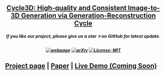 <h2 align="center"> <a href="https://github.com/PKU-YuanGroup/Cycle3D">Cycle3D: High-quality and Consistent Image-to-3D Generation via
Generation-Reconstruction Cycle</a></h2>
<h5 align="center"> If you like our project, please give us a star ⭐ on GitHub for latest update.  </h2>

<h5 align="center">

[![webpage](https://img.shields.io/badge/Webpage-blue)](https://PKU-YuanGroup.github.io/repaint123/)
[![arXiv](https://img.shields.io/badge/Arxiv-2312.13271-b31b1b.svg?logo=arXiv)](https://arxiv.org/abs/2312.13271)
[![License: MIT](https://img.shields.io/badge/License-MIT-yellow.svg)](https://github.com/PKU-YuanGroup/repaint123/blob/main/LICENSE) 


</h5>

## [Project page](https://PKU-YuanGroup.github.io/repaint123/) | [Paper](https://arxiv.org/abs/2312.13271) | [Live Demo (Coming Soon)]()

